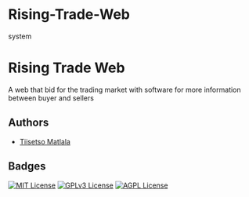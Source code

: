 # Rising-Trade-Web
system

# Rising Trade Web

A web that bid for the trading market with software
for more information between buyer and sellers


## Authors

- [Tiisetso Matlala](https://www.github.com/tiisetso46)


## Badges

[![MIT License](https://img.shields.io/badge/License-MIT-green.svg)](https://choosealicense.com/licenses/mit/)
[![GPLv3 License](https://img.shields.io/badge/License-GPL%20v3-yellow.svg)](https://opensource.org/licenses/)
[![AGPL License](https://img.shields.io/badge/license-AGPL-blue.svg)](http://www.gnu.org/licenses/agpl-3.0)


